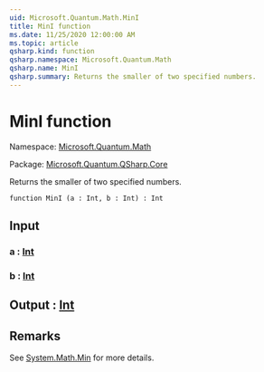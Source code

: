 ```yaml
---
uid: Microsoft.Quantum.Math.MinI
title: MinI function
ms.date: 11/25/2020 12:00:00 AM
ms.topic: article
qsharp.kind: function
qsharp.namespace: Microsoft.Quantum.Math
qsharp.name: MinI
qsharp.summary: Returns the smaller of two specified numbers.
---
```


# MinI function

Namespace: [Microsoft.Quantum.Math](xref:Microsoft.Quantum.Math)

Package: [Microsoft.Quantum.QSharp.Core](https://nuget.org/packages/Microsoft.Quantum.QSharp.Core)


Returns the smaller of two specified numbers.

```qsharp
function MinI (a : Int, b : Int) : Int
```


## Input

### a : [Int](xref:microsoft.quantum.user-guide.language.types)




### b : [Int](xref:microsoft.quantum.user-guide.language.types)





## Output : [Int](xref:microsoft.quantum.user-guide.language.types)



## Remarks

See [System.Math.Min](https://docs.microsoft.com/dotnet/api/system.math.min) for more details.